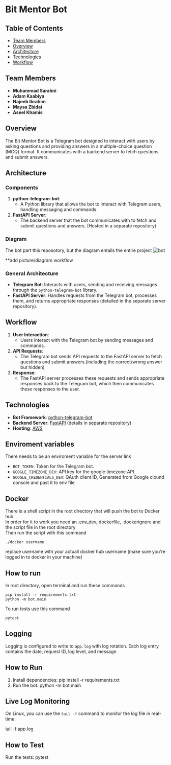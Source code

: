# Bit Mentor Bot

## Table of Contents
- [Team Members](#team-members)
- [Overview](#overview)
- [Architecture](#architecture)
- [Technologies](#technologies)
- [Workflow](#workflow)

## Team Members
- **Muhammad Sarahni**
- **Adam Kaabiya**
- **Najeeb Ibrahim**
- **Maysa Zbidat**
- **Aseel Khamis**

## Overview
The Bit Mentor Bot is a Telegram bot designed to interact with users by asking questions and providing answers in a multiple-choice question (MCQ) format. It communicates with a backend server to fetch questions and submit answers.

## Architecture

### Components
1. **python-telegram-bot**:
    - A Python library that allows the bot to interact with Telegram users, handling messaging and commands.
2. **FastAPI Server**:
    - The backend server that the bot communicates with to fetch and submit questions and answers. (Hosted in a separate repository)

### Diagram
The bot part this reposotory, but the diagram entails the entire project
![bot](https://github.com/user-attachments/assets/8f0ff1d0-58c1-48ef-a2dc-343d8de97c26)

**add picture/diagram workflow

### General Architecture
- **Telegram Bot**: Interacts with users, sending and receiving messages through the `python-telegram-bot` library.
- **FastAPI Server**: Handles requests from the Telegram bot, processes them, and returns appropriate responses (detailed in the separate server repository).

## Workflow

1. **User Interaction**:
    - Users interact with the Telegram bot by sending messages and commands.
2. **API Requests**:
    - The Telegram bot sends API requests to the FastAPI server to fetch questions and submit answers.(including the correct/wrong answer but hidden)
3. **Response**:
    - The FastAPI server processes these requests and sends appropriate responses back to the Telegram bot, which then communicates these responses to the user.

## Technologies

- **Bot Framework**: [python-telegram-bot](https://python-telegram-bot.org/)
- **Backend Server**: [FastAPI](https://fastapi.tiangolo.com/) (details in separate repository)
- **Hosting**: [AWS](https://aws.amazon.com/)

## Enviroment variables
There needs to be an enviroment variable for the server link
- `BOT_TOKEN`: Token for the Telegram bot.
- `GOOGLE_TIMEZONE_DEV`: API key for the google timezone API.
- `GOOGLE_CREDENTIALS_DEV`: QAuth client ID, Generated from Google clound console and past it to env file

## Docker  
There is a shell script in the root directory that will push the bot to Docker hub   
In order for it to work you need an .env_dev, dockerfile, .dockerignore and the script file in the root directory  
Then run the script with this command
```
./docker username
```
replace username with your actuall docker hub username (make sure you're logged in to docker in your machine)  

## How to run

In root directory, open terminal and run these commands  
```
pip install -r requirements.txt
python -m bot.main
```


To run tests use this command  
```
pytest
```



## Logging

Logging is configured to write to `app.log` with log rotation. Each log entry contains the date, request ID, log level, and message.

## How to Run

1. Install dependencies:
pip install -r requirements.txt
2. Run the bot:
python -m bot.main


## Live Log Monitoring

On Linux, you can use the `tail -f` command to monitor the log file in real-time:

tail -f app.log


## How to Test

Run the tests:
pytest




